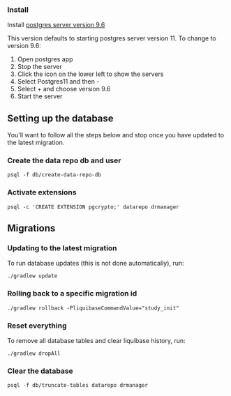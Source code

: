 ### Install

Install [postgres server version 9.6](https://github.com/PostgresApp/PostgresApp/releases/download/v2.2/Postgres-2.2-9.5-9.6-10-11.dmg)

This version defaults to starting postgres server version 11. To change to version 9.6:

1. Open postgres app
2. Stop the server
2. Click the icon on the lower left to show the servers
3. Select Postgres11 and then -
4. Select + and choose version 9.6
5. Start the server

## Setting up the database
You'll want to follow all the steps below and stop once you have updated to the latest migration.

### Create the data repo db and user

    psql -f db/create-data-repo-db

### Activate extensions

    psql -c 'CREATE EXTENSION pgcrypto;' datarepo drmanager

## Migrations

### Updating to the latest migration
To run database updates (this is not done automatically), run:

    ./gradlew update

### Rolling back to a specific migration id

    ./gradlew rollback -PliquibaseCommandValue="study_init"

### Reset everything
To remove all database tables and clear liquibase history, run:

    ./gradlew dropAll

### Clear the database

    psql -f db/truncate-tables datarepo drmanager
